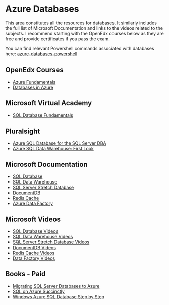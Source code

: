 # Azure Databases
This area constitutes all the resources for databases. It similarly includes the full list of Microsoft Documentation and links to the videos related to the subjects.
I recommend starting with the OpenEdx courses below as they are free and provide certificates if you pass the exam.

You can find relevant Powershell commands associated with databases here: [azure-databases-powershell](https://github.com/kristofferandreasen/awesome-azure/blob/master/azure-databases/azure-databases-powershell.ps1)

## OpenEdx Courses
* [Azure Fundamentals](https://openedx.microsoft.com/courses/course-v1:Microsoft+AZURE214x+2016_T4/about)
* [Databases in Azure](https://openedx.microsoft.com/courses/course-v1:Microsoft+AZURE207x+2016_T4/about)

## Microsoft Virtual Academy
* [SQL Database Fundamentals](https://mva.microsoft.com/en-US/training-courses/sql-database-fundamentals-16944?l=w7qq6nAID_6805121157)

## Pluralsight
* [Azure SQL Database for the SQL Server DBA](https://www.pluralsight.com/courses/azure-sql-database-dba)
* [Azure SQL Data Warehouse: First Look](https://www.pluralsight.com/courses/azure-sql-data-warehouse-first-look)

## Microsoft Documentation
* [SQL Database](https://docs.microsoft.com/en-us/azure/sql-database/)
* [SQL Data Warehouse](https://docs.microsoft.com/en-us/azure/sql-data-warehouse/)
* [SQL Server Stretch Database](https://docs.microsoft.com/en-us/azure/sql-server-stretch-database/)
* [DocumentDB](https://docs.microsoft.com/en-us/azure/documentdb/)
* [Redis Cache](https://docs.microsoft.com/en-us/azure/redis-cache/)
* [Azure Data Factory](https://docs.microsoft.com/en-us/azure/data-factory/)

## Microsoft Videos
* [SQL Database Videos](https://azure.microsoft.com/en-us/resources/videos/index/?services=sql-database)
* [SQL Data Warehouse Videos](https://azure.microsoft.com/en-us/resources/videos/index/?services=sql-data-warehouse)
* [SQL Server Stretch Database Videos](https://azure.microsoft.com/en-us/resources/videos/index/?services=sql-server-stretch-database)
* [DocumentDB Videos](https://azure.microsoft.com/en-us/resources/videos/index/?services=documentdb)
* [Redis Cache Videos](https://azure.microsoft.com/en-us/resources/videos/index/?services=redis-cache)
* [Data Factory Videos](https://azure.microsoft.com/en-us/resources/videos/index/?services=data-factory)

## Books - Paid
* [Migrating SQL Server Databases to Azure](https://blogs.msdn.microsoft.com/microsoft_press/2016/05/11/free-ebook-microsoft-azure-essentials-migrating-sql-server-databases-to-azure/)
* [SQL on Azure Succinctly](https://www.amazon.com/SQL-Azure-Succinctly-Parikshit-Savjani/dp/1542827140/ref=sr_1_21?ie=UTF8&qid=1489421305&sr=8-21&keywords=azure)
* [Windows Azure SQL Database Step by Step](https://www.amazon.com/Windows-Azure-Database-Step-Developer-ebook/dp/B00L92061G/ref=sr_1_26?ie=UTF8&qid=1489421305&sr=8-26&keywords=azure)

